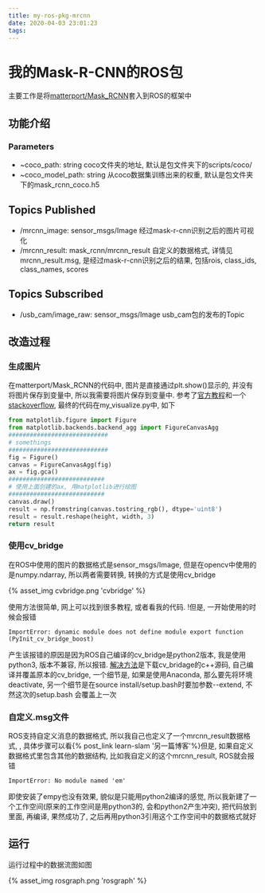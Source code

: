 ```yaml
---
title: my-ros-pkg-mrcnn
date: 2020-04-03 23:01:23
tags:
---
```

# 我的Mask-R-CNN的ROS包

主要工作是将[matterport/Mask_RCNN](https://github.com/matterport/Mask_RCNN)套入到ROS的框架中

## 功能介绍

### Parameters

- ~coco_path: string
    coco文件夹的地址, 默认是包文件夹下的scripts/coco/
- ~coco_model_path: string
    从coco数据集训练出来的权重, 默认是包文件夹下的mask_rcnn_coco.h5

## Topics Published

- /mrcnn_image: sensor_msgs/Image
    经过mask-r-cnn识别之后的图片可视化
- /mrcnn_result: mask_rcnn/mrcnn_result
    自定义的数据格式, 详情见mrcnn_result.msg, 是经过mask-r-cnn识别之后的结果, 包括rois, class_ids, class_names, scores

## Topics Subscribed

- /usb_cam/image_raw: sensor_msgs/Image
    usb_cam包的发布的Topic

## 改造过程

### 生成图片

在matterport/Mask_RCNN的代码中, 图片是直接通过plt.show()显示的, 并没有将图片保存到变量中, 所以我需要将图片保存到变量中. 参考了[官方教程](https://matplotlib.org/gallery/misc/agg_buffer_to_array.html)和一个[stackoverflow](https://stackoverflow.com/questions/55261576/plt-plot-to-opencv-image-numpy-array), 最终的代码在my_visualize.py中, 如下

```python
from matplotlib.figure import Figure
from matplotlib.backends.backend_agg import FigureCanvasAgg
############################
# somethings
############################
fig = Figure()
canvas = FigureCanvasAgg(fig)
ax = fig.gca()
###########################
# 使用上面创建的ax, 用matplotlib进行绘图
###########################
canvas.draw()
result = np.fromstring(canvas.tostring_rgb(), dtype='uint8')
result = result.reshape(height, width, 3)
return result
```

### 使用cv_bridge

在ROS中使用的图片的数据格式是sensor_msgs/Image, 但是在opencv中使用的是numpy.ndarray, 所以两者需要转换, 转换的方式是使用cv_bridge

{% asset_img cvbridge.png 'cvbridge' %}

使用方法很简单, 网上可以找到很多教程, 或者看我的代码.
!但是, 一开始使用的时候会报错

```shell
ImportError: dynamic module does not define module export function (PyInit_cv_bridge_boost)
```

产生该报错的原因是因为ROS自己编译的cv_bridge是python2版本, 我是使用python3, 版本不兼容, 所以报错.
[解决方法](https://medium.com/@beta_b0t/how-to-setup-ros-with-python-3-44a69ca36674)是下载cv_bridage的c++源码, 自己编译并覆盖原本的cv_bridge, 一个细节是, 如果是使用Anaconda, 那么要先将环境deactivate, 另一个细节是在source install/setup.bash时要加参数--extend, 不然这次的setup.bash 会覆盖上一次

### 自定义.msg文件

ROS支持自定义消息的数据格式, 所以我自己也定义了一个mrcnn_result数据格式, , 具体步骤可以看{% post_link learn-slam '另一篇博客'%}但是, 如果自定义数据格式里包含其他的数据结构, 比如我自定义的这个mrcnn_result, ROS就会报错

```shell
ImportError: No module named 'em'
```

即使安装了empy也没有效果, 貌似是只能用python2编译的感觉, 所以我新建了一个工作空间(原来的工作空间是用python3的, 会和python2产生冲突), 把代码放到里面, 再编译, 果然成功了, 之后再用python3引用这个工作空间中的数据格式就好

## 运行

运行过程中的数据流图如图

{% asset_img rosgraph.png 'rosgraph' %}
